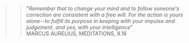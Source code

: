 >> "_Remember that to change your mind and to follow soneone's correction are consistent with a free will. For the action is yours alone--to fulfill its purpose in keeping with your impulse and judgement, and yes, with your intelligence_"<br>
> MARCUS AURELIUS, MEDITATIONS, 8.16

